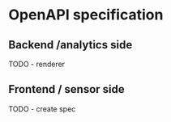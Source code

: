 # OpenAPI specification

## Backend /analytics side

TODO - renderer 

## Frontend / sensor side

TODO - create spec
